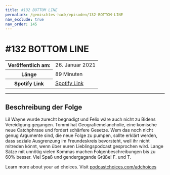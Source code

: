```yaml
---
title: #132 BOTTOM LINE
permalink: /gemischtes-hack/episoden/132-BOTTOM-LINE
nav_exclude: true
nav_order: 145
---
```


# #132 BOTTOM LINE
<table class="resp-table dcf-table dcf-table-responsive dcf-table-bordered dcf-table-striped dcf-w-100%">
                    <tbody>
                        <tr>
                            <th scope="row">Veröffentlich am:</th>
                            <td data-label="Veröffentlich am:">26. Januar 2021</td>
                        </tr>
                        <tr>
                            <th scope="row">Länge </th>
                            <td data-label="Länge ">89 Minuten</td>
                        </tr><tr>
                                <th scope="row">Spotify Link</th>
                                <td data-label="Spotify Link"><a href="https://open.spotify.com/episode/2BivSWq3V4AuivPJRGSuxr">Spotify Link</a></td>
                            </tr></tbody>
                </table>

***

## Beschreibung der Folge

<div>
<p>Lil Wayne wurde zurecht begnadigt und Felix wäre auch nicht zu Bidens Vereidigung gegangen. Tommi hat Geografiemelancholie, eine komische neue Catchphrase und fordert schärfere Gesetze. Wem das noch nicht genug Argumente sind, die neue Folge zu pumpen, sollte erklärt werden, dass soziale Ausgrenzung im Freundeskreis bevorsteht, weil ihr nicht mitreden könnt, wenn über euren Lieblingspodcast gesprochen wird. Lange Sätze mit unnötig vielen Kommas machen Folgenbeschreibungen bis zu 60% besser. Viel Spaß und gendergagande Grüße! F. und T.</p><p> </p><p>Learn more about your ad choices. Visit <a href="https://podcastchoices.com/adchoices">podcastchoices.com/adchoices</a></p>  
</div>

